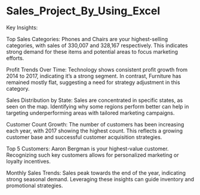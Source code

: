 # Sales_Project_By_Using_Excel
Key Insights:

Top Sales Categories: Phones and Chairs are your highest-selling categories, with sales of 330,007 and 328,167 respectively. This indicates strong demand for these items and potential areas to focus marketing efforts.

Profit Trends Over Time: Technology shows consistent profit growth from 2014 to 2017, indicating it’s a strong segment. In contrast, Furniture has remained mostly flat, suggesting a need for strategy adjustment in this category.

Sales Distribution by State: Sales are concentrated in specific states, as seen on the map. Identifying why some regions perform better can help in targeting underperforming areas with tailored marketing campaigns.

Customer Count Growth: The number of customers has been increasing each year, with 2017 showing the highest count. This reflects a growing customer base and successful customer acquisition strategies.

Top 5 Customers: Aaron Bergman is your highest-value customer. Recognizing such key customers allows for personalized marketing or loyalty incentives.

Monthly Sales Trends: Sales peak towards the end of the year, indicating strong seasonal demand. Leveraging these insights can guide inventory and promotional strategies.
